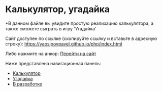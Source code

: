 # Калькулятор, угадайка
*В данном файле вы увидите простую реализацию калькулятора, а также сможете сыграть в игру 'Угадайка'

Сайт доступен по ссылке (скопируйте ссылку и вставьте в адресную строку): https://yaosipovpavel.github.io/php/index.html

Либо нажмите на анкор: [Перейти на сайт](https://yaosipovpavel.github.io/php/index.html/)

Ниже представлена навигационная панель:

* [Калькулятор](https://yaosipovpavel.github.io/php/bjs/07_Number_and_string/index.html)
* [Угадайка](https://yaosipovpavel.github.io/php//bjs/08_if_else/index.html)
* [В разработке](https://yaosipovpavel.github.io/php/bjs/10_function_object/index.html)